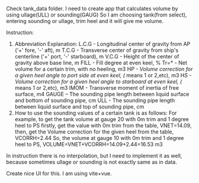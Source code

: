Check tank_data folder.
I need to create app that calculates volume by using ullage(ULL) or sounding(GAUG)
So I am choosing tank(from select), entering sounding or ullage, trim heel and it will give me volume.

Instruction:
1. Abbreviation Explanation:
   L.C.G - Longitudinal center of gravity from AP ('+' fore, '-' aft), m
   T.C.G - Transverse center of gravity from ship's centerline ('+' port, '-' starboard), m
   V.C.G - Height of the center of gravity above base line, m
   FILL - Fill degree at even keel, %
   Tr=* - Net volume for a certain trim, with no heeling, m3
   H*P - Volume correction for a given heel angle to port side at even keel, (* means 1 or 2,etc), m3
   H*S - Volume correction for a given heel angle to starboard at even keel, (* means 1 or 2,etc), m3
   IMOM - Transverse moment of inertia of free surface, m4
   GAUGE – The sounding pipe length between liquid surface and bottom of sounding pipe, cm
   ULL - The sounding pipe length between liquid surface and top of sounding pipe, cm
2. How to use
   the sounding values of a certain tank is as follows:
   For example,
   to get the tank volume at gauge 20 with 0m trim and 1 degree heel to PS
   firstly, get the value with 0m trim from the table, VNET=14.09, then,
   get the Volume correction for the given heel from the table, VCORRH=2.44
   So, the volume at gauge 10 with 0m trim and 1 degree heel to PS, VOLUME=VNET+VCORRH=14.09+2.44=16.53 m3


In instruction there is no interpolation, but I need to implement it as well, because sometimes ullage or sounding is not exactly same as in data.

Create nice UI for this. I am using vite+vue.
